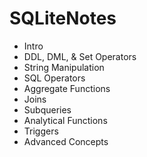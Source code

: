 # SQLiteNotes
- Intro
- DDL, DML, & Set Operators
- String Manipulation
- SQL Operators
- Aggregate Functions
- Joins
- Subqueries
- Analytical Functions
- Triggers
- Advanced Concepts
